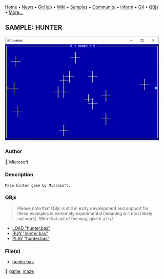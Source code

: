[Home](https://qb64.com) • [News](../../news.md) • [GitHub](https://github.com/QB64Official/qb64) • [Wiki](https://github.com/QB64Official/qb64/wiki) • [Samples](../../samples.md) • [Community](../../community.md) • [Inform](../../inform.md) • [GX](../../gx.md) • [QBjs](../../qbjs.md) • [More...](../../more.md)

## SAMPLE: HUNTER

![screenshot.png](img/screenshot.png)

### Author

[🐝 Microsoft](../microsoft.md) 

### Description

```text
Maze hunter game by Microsoft.
```

### QBjs

> Please note that QBjs is still in early development and support for these examples is extremely experimental (meaning will most likely not work). With that out of the way, give it a try!

* [LOAD "hunter.bas"](https://v6p9d9t4.ssl.hwcdn.net/html/5963335/index.html?src=https://qb64.com/samples/hunter/src/hunter.bas)
* [RUN "hunter.bas"](https://v6p9d9t4.ssl.hwcdn.net/html/5963335/index.html?mode=auto&src=https://qb64.com/samples/hunter/src/hunter.bas)
* [PLAY "hunter.bas"](https://v6p9d9t4.ssl.hwcdn.net/html/5963335/index.html?mode=play&src=https://qb64.com/samples/hunter/src/hunter.bas)

### File(s)

* [hunter.bas](src/hunter.bas)

🔗 [game](../game.md), [maze](../maze.md)
